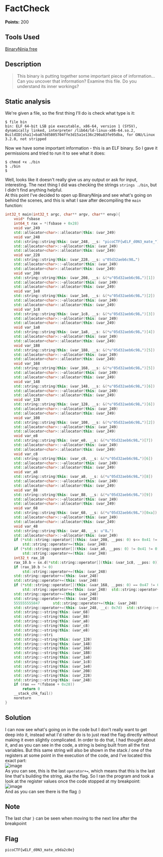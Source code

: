 # FactCheck  

**Points:** 200
<br>

## Tools Used
[BinaryNinja free](https://binary.ninja/)

## Description
> This binary is putting together some important piece of information... Can you uncover that information? Examine this file. Do you understand its inner workings? 

## Static analysis
We're given a file, so the first thing I'll do is check what type is it:<br>

```console
$ file bin
bin: ELF 64-bit LSB pie executable, x86-64, version 1 (SYSV), dynamically linked, interpreter /lib64/ld-linux-x86-64.so.2, BuildID[sha1]=ba87dd5805704ffe3d15a1e136c290a83fe95dba, for GNU/Linux 3.2.0, not stripped
```
Now we have some important information - this is an ELF binary. So I gave it permissions and tried to run it to see what it does:<br>

```console
$ chmod +x ./bin
$ ./bin
$ 
```
Well, looks like it doesn't really give us any output or ask for input, interesting. The next thing I did was checking the strings `strings ./bin`, but I didn't find anything helpful.<br>
At this point I've decided to open up BinaryNinja and see what's going on behind the scenes, and this is what I saw after decompiling the `main` function:<br>

```cpp
int32_t main(int32_t argc, char** argv, char** envp){
    void* fsbase
    int64_t rax = *(fsbase + 0x28)
    void var_249
    std::allocator<char>::allocator(this: &var_249)
    void var_248
    std::string::string(this: &var_248, __s: "picoCTF{wELF_d0N3_mate_")
    std::allocator<char>::~allocator(this: &var_249)
    std::allocator<char>::allocator(this: &var_249)
    void var_228
    std::string::string(this: &var_228, __s: u"05d32aeb6c98…")
    std::allocator<char>::~allocator(this: &var_249)
    std::allocator<char>::allocator(this: &var_249)
    void var_208
    std::string::string(this: &var_208, __s: &(*u"05d32aeb6c98…")[1])
    std::allocator<char>::~allocator(this: &var_249)
    std::allocator<char>::allocator(this: &var_249)
    void var_1e8
    std::string::string(this: &var_1e8, __s: &(*u"05d32aeb6c98…")[2])
    std::allocator<char>::~allocator(this: &var_249)
    std::allocator<char>::allocator(this: &var_249)
    void var_1c8
    std::string::string(this: &var_1c8, __s: &(*u"05d32aeb6c98…")[3])
    std::allocator<char>::~allocator(this: &var_249)
    std::allocator<char>::allocator(this: &var_249)
    void var_1a8
    std::string::string(this: &var_1a8, __s: &(*u"05d32aeb6c98…")[4])
    std::allocator<char>::~allocator(this: &var_249)
    std::allocator<char>::allocator(this: &var_249)
    void var_188
    std::string::string(this: &var_188, __s: &(*u"05d32aeb6c98…")[5])
    std::allocator<char>::~allocator(this: &var_249)
    std::allocator<char>::allocator(this: &var_249)
    void var_168
    std::string::string(this: &var_168, __s: &(*u"05d32aeb6c98…")[5])
    std::allocator<char>::~allocator(this: &var_249)
    std::allocator<char>::allocator(this: &var_249)
    void var_148
    std::string::string(this: &var_148, __s: &(*u"05d32aeb6c98…")[6])
    std::allocator<char>::~allocator(this: &var_249)
    std::allocator<char>::allocator(this: &var_249)
    void var_128
    std::string::string(this: &var_128, __s: &(*u"05d32aeb6c98…")[6])
    std::allocator<char>::~allocator(this: &var_249)
    std::allocator<char>::allocator(this: &var_249)
    void var_108
    std::string::string(this: &var_108, __s: &(*u"05d32aeb6c98…")[2])
    std::allocator<char>::~allocator(this: &var_249)
    std::allocator<char>::allocator(this: &var_249)
    void var_e8
    std::string::string(this: &var_e8, __s: &(*u"05d32aeb6c98…")[7])
    std::allocator<char>::~allocator(this: &var_249)
    std::allocator<char>::allocator(this: &var_249)
    void var_c8
    std::string::string(this: &var_c8, __s: &(*u"05d32aeb6c98…")[6])
    std::allocator<char>::~allocator(this: &var_249)
    std::allocator<char>::allocator(this: &var_249)
    void var_a8
    std::string::string(this: &var_a8, __s: &(*u"05d32aeb6c98…")[8])
    std::allocator<char>::~allocator(this: &var_249)
    std::allocator<char>::allocator(this: &var_249)
    void var_88
    std::string::string(this: &var_88, __s: &(*u"05d32aeb6c98…")[9])
    std::allocator<char>::~allocator(this: &var_249)
    std::allocator<char>::allocator(this: &var_249)
    void var_68
    std::string::string(this: &var_68, __s: &(*u"05d32aeb6c98…")[0xa])
    std::allocator<char>::~allocator(this: &var_249)
    std::allocator<char>::allocator(this: &var_249)
    void var_48
    std::string::string(this: &var_48, __s: u"8…")
    std::allocator<char>::~allocator(this: &var_249)
    if (*std::string::operator[](this: &var_208, __pos: 0) s<= 0x41 != 0)
        std::string::operator+=(this: &var_248)
    if (*std::string::operator[](this: &var_a8, __pos: 0) != 0x41 != 0)
        std::string::operator+=(this: &var_248)
    int32_t rax_10
    rax_10.b = sx.d(*std::string::operator[](this: &var_1c8, __pos: 0)) - sx.d(*std::string::operator[](this: &var_148, __pos: 0)) == 3
    if (rax_10.b != 0)
        std::string::operator+=(this: &var_248)
    std::string::operator+=(this: &var_248)
    std::string::operator+=(this: &var_248)
    if (*std::string::operator[](this: &var_168, __pos: 0) == 0x47 != 0)
        std::string::operator+=(this: &var_248)  std::string::operator+=(this: &var_248)
    std::string::operator+=(this: &var_248)
    std::string::operator+=(this: &var_248)
    555555555847      std::string::operator+=(this: &var_248)
    std::string::operator+=(this: &var_248, __c: 0x7d)  std::string::~string(this: &var_48)
    std::string::~string(this: &var_68)
    std::string::~string(this: &var_88)
    std::string::~string(this: &var_a8)
    std::string::~string(this: &var_c8)
    std::string::~string(this: &var_e8)
    std::string::~stri
    std::string::~string(this: &var_128)
    std::string::~string(this: &var_148)
    std::string::~string(this: &var_168)
    std::string::~string(this: &var_188)
    std::string::~string(this: &var_1a8)
    std::string::~string(this: &var_1c8)
    std::string::~string(this: &var_1e8)
    std::string::~string(this: &var_208)
    std::string::~string(this: &var_228)
    std::string::~string(this: &var_248)
    if (rax == *(fsbase + 0x28))
        return 0
    __stack_chk_fail()
    noreturn
}
```

## Solution
I can now see what's going on in the code but I don't really want to get deep into it, instead what I'd rather do is to just read the flag directly without making it even slightly complicated. In order to do that, I had thought about it, and as you can see in the code, a string is being built from all the first variables. But this same string will also be shown in the stack / one of the registers at some point in the execution of the code, and I've located this exact part:<br>
![image](https://github.com/Daanzzz/PicoCTF2024-Writeup/assets/114262330/0b781625-e477-4c9b-aace-8ff79e8e3fea)<br>
As you can see, this is the last `operator+=`, which means that this is the last line that's building the string, aka the flag. So I ran the program and took a look at the register values once the code stopped at my breakpoint:<br>
![image](https://github.com/Daanzzz/PicoCTF2024-Writeup/assets/114262330/09b41235-cdb8-4abb-933a-8676fd544495)<br>
And as you can see there is the flag :)<br>

## Note
The last char `}` can be seen when moving to the next line after the breakpoint

## Flag
`picoCTF{wELF_d0N3_mate_e9da2c0e}`
